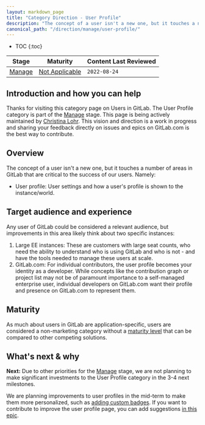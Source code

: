 ```yaml
---
layout: markdown_page
title: "Category Direction - User Profile"
description: "The concept of a user isn't a new one, but it touches a number of areas in GitLab that are critical to the success of our users. Learn more!"
canonical_path: "/direction/manage/user-profile/"
---
```


- TOC
{:toc}

| **Stage** | **Maturity** | **Content Last Reviewed** |
| --- | --- | --- |
| [Manage](/direction/manage/) | [Not Applicable](/direction/maturity/) | `2022-08-24` |

## Introduction and how you can help

Thanks for visiting this category page on Users in GitLab. The User Profile category is part of the [Manage](https://about.gitlab.com/direction/manage/) stage. This page is being actively maintained by [Christina Lohr](https://about.gitlab.com/company/team/#lohrc). This vision and direction is a work in progress and sharing your feedback directly on issues and epics on GitLab.com is the best way to contribute. 

## Overview

The concept of a user isn't a new one, but it touches a number of areas in GitLab that are critical to the success of our users. Namely:

* User profile: User settings and how a user's profile is shown to the instance/world.

## Target audience and experience

Any user of GitLab could be considered a relevant audience, but improvements in this area likely think about two specific instances:

1. Large EE instances: These are customers with large seat counts, who need the ability to understand who is using GitLab and who is not - and have the tools needed to manage these users at scale. 
1. GitLab.com: For individual contributors, the user profile becomes your identity as a developer. While concepts like the contribution graph or project list may not be of paramount importance to a self-managed enterprise user, individual developers on GitLab.com want their profile and presence on GitLab.com to represent them.

## Maturity

As much about users in GitLab are application-specific, users are considered a non-marketing category without a [maturity level](/direction/maturity/) that can be compared to other competing solutions.

## What's next & why

**Next:** Due to other priorities for the [Manage](https://about.gitlab.com/direction/manage/) stage, we are not planning to make significant investments to the User Profile category in the 3-4 next milestones. 

We are planning improvements to user profiles in the mid-term to make them more personalized, such as [adding custom badges](https://gitlab.com/gitlab-org/gitlab/-/issues/17056). If you want to contribute to improve the user profile page, you can add suggestions [in this epic](https://gitlab.com/groups/gitlab-org/-/epics/8488).
